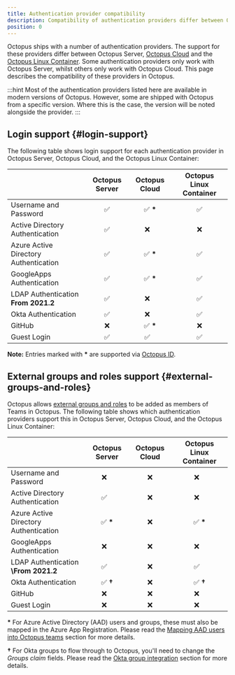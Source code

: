 ```yaml
---
title: Authentication provider compatibility
description: Compatibility of authentication providers differ between Octopus Server and Octopus Cloud.
position: 0
---
```


Octopus ships with a number of authentication providers. The support for these providers differ between Octopus Server, [Octopus Cloud](/docs/octopus-cloud/index.md) and the [Octopus Linux Container](/docs/installation/octopus-in-container/octopus-server-container-linux.md). Some authentication providers only work with Octopus Server, whilst others only work with Octopus Cloud. This page describes the compatibility of these providers in Octopus.

:::hint
Most of the authentication providers listed here are available in modern versions of Octopus. However, some are shipped with Octopus from a specific version. Where this is the case, the version will be noted alongside the provider.
:::

## Login support {#login-support}

The following table shows login support for each authentication provider in Octopus Server, Octopus Cloud, and the Octopus Linux Container:


|                                       | Octopus Server     | Octopus Cloud   | Octopus Linux Container |
|---------------------------------------|:------------------:|:---------------:|:-----------------------:|
| Username and Password                 | :white_check_mark: | :white_check_mark: **\*** | :white_check_mark: |
| Active Directory Authentication       | :white_check_mark: | :x:&nbsp;&nbsp;&nbsp; | :x: |
| Azure Active Directory Authentication | :white_check_mark: | :white_check_mark: **\*** | :white_check_mark: |
| GoogleApps Authentication             | :white_check_mark: | :white_check_mark: **\*** | :white_check_mark: |
| LDAP Authentication <br/>**From 2021.2**| :white_check_mark: | :x:&nbsp;&nbsp;&nbsp; | :white_check_mark: |
| Okta Authentication                   | :white_check_mark: | :x:&nbsp;&nbsp;&nbsp; | :white_check_mark: |
| GitHub                                | :x: | :white_check_mark: **\*** | :x: |
| Guest Login                           | :white_check_mark: | :white_check_mark:&nbsp;&nbsp;&nbsp; | :white_check_mark: |

**Note:** Entries marked with **\*** are supported via [Octopus ID](octopusid-authentication.md).

## External groups and roles support {#external-groups-and-roles}

Octopus allows [external groups and roles](/docs/security/users-and-teams/external-groups-and-roles.md) to be added as members of Teams in Octopus. The following table shows which authentication providers support this in Octopus Server, Octopus Cloud, and the Octopus Linux Container:

|                                         | Octopus Server     | Octopus Cloud   | Octopus Linux Container |
|-----------------------------------------|:------------------:|:---------------:|:-----------------------:|
| Username and Password                   | :x:&nbsp;&nbsp;&nbsp; | :x: | :x:&nbsp;&nbsp;&nbsp; |
| Active Directory Authentication         | :white_check_mark:&nbsp;&nbsp;&nbsp; | :x: | :x:&nbsp;&nbsp;&nbsp; |
| Azure Active Directory Authentication   | :white_check_mark: **\*** | :x: | :white_check_mark: **\*** |
| GoogleApps Authentication               | :x:&nbsp;&nbsp;&nbsp; | :x: | :x:&nbsp;&nbsp;&nbsp; |
| LDAP Authentication <br/>**\From 2021.2**  | :white_check_mark:&nbsp;&nbsp;&nbsp; | :x: | :white_check_mark:&nbsp;&nbsp;&nbsp; |
| Okta Authentication                     | :white_check_mark: **†**| :x: | :white_check_mark: **†**|
| GitHub                                  | :x:&nbsp;&nbsp;&nbsp; | :x: | :x:&nbsp;&nbsp;&nbsp; |
| Guest Login                             | :x:&nbsp;&nbsp;&nbsp; | :x: | :x:&nbsp;&nbsp;&nbsp; |

**\*** For Azure Active Directory (AAD) users and groups, these must also be mapped in the Azure App Registration. Please read the [Mapping AAD users into Octopus teams](/docs/security/authentication/azure-ad-authentication.md#mapping-aad-users-into-octopus-teams-optional) section for more details.

**†** For Okta groups to flow through to Octopus, you'll need to change the _Groups claim_ fields. Please read the [Okta group integration](/docs/security/authentication/okta-authentication.md#Oktaauthentication-OpenIDConnectSettings-OktaGroups) section for more details.
